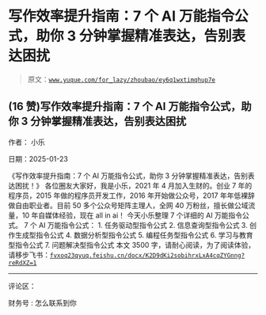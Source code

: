 # 写作效率提升指南：7 个 AI 万能指令公式，助你 3 分钟掌握精准表达，告别表达困扰

> 原文：[`www.yuque.com/for_lazy/zhoubao/ey6q1wxtimqhup7e`](https://www.yuque.com/for_lazy/zhoubao/ey6q1wxtimqhup7e)

## (16 赞)写作效率提升指南：7 个 AI 万能指令公式，助你 3 分钟掌握精准表达，告别表达困扰

作者： 小乐

日期：2025-01-23

《写作效率提升指南：7 个 AI 万能指令公式，助你 3 分钟掌握精准表达，告别表达困扰！》
各位圈友大家好，我是小乐，2021 年 4 月加入生财的。创业 7 年的程序员，2015 年做的程序员开发工作，2016 年开始做公众号，2017 年年低裸辞做自由职业者。目前 50 多个公众号矩阵主理人，全网 40 万粉丝，擅长做公域流量，10 年自媒体经验，现在 all
in ai！ 今天小乐整理 7 个详细的 AI 万能指令公式。 7 个 AI 万能指令公式： 1. 任务驱动型指令公式 2. 信息查询型指令公式 3. 创作生成型指令公式 4. 数据分析型指令公式 5. 编程任务型指令公式 6. 学习与教育型指令公式 7. 问题解决型指令公式
本文 3500 字，请耐心阅读，为了阅读体验，请移步飞书：[`fvxoq23qyuq.feishu.cn/docx/K2D9dKi2sobihrxLxA4cqZYGnng?reRdXZ=1`](https://fvxoq23qyuq.feishu.cn/docx/K2D9dKi2sobihrxLxA4cqZYGnng?reRdXZ=1)

* * *

评论区：

财务号 : 怎么联系到你